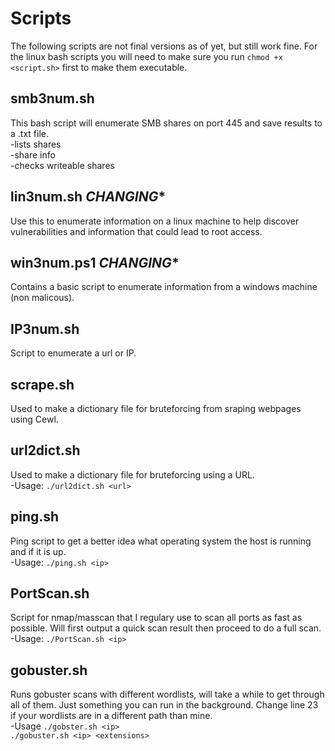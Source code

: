 # Scripts
   
The following scripts are not final versions as of yet, but still work fine.
For the linux bash scripts you will need to make sure you run `chmod +x <script.sh>` first to make them executable.
  
## smb3num.sh
This bash script will enumerate SMB shares on port 445 and save results to a .txt file.   
-lists shares   
-share info     
-checks writeable shares 

## lin3num.sh *****CHANGING******
Use this to enumerate information on a linux machine to help discover vulnerabilities and information that could lead to root access.

## win3num.ps1 *****CHANGING******
Contains a basic script to enumerate information from a windows machine (non malicous).  
   
## IP3num.sh
Script to enumerate a url or IP.

## scrape.sh
Used to make a dictionary file for bruteforcing from sraping webpages using Cewl.

## url2dict.sh
Used to make a dictionary file for bruteforcing using a URL.  
-Usage:       `./url2dict.sh <url>`  
   
## ping.sh
Ping script to get a better idea what operating system the host is running and if it is up.  
-Usage:     `./ping.sh <ip>`
      
## PortScan.sh
Script for nmap/masscan that I regulary use to scan all ports as fast as possible. Will first output a quick scan result then proceed to do a full scan.  
-Usage:     `./PortScan.sh <ip>`
   
## gobuster.sh
Runs gobuster scans with different wordlists, will take a while to get through all of them. Just something you can run in the background. Change line 23 if your wordlists are in a different path than mine.   
-Usage      `./gobster.sh <ip>`  
            `./gobuster.sh <ip> <extensions>`
